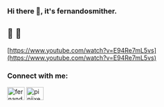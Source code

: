### Hi there 👋, it's fernandosmither.

## 🚀 🌌
[https://www.youtube.com/watch?v=E94Re7mL5vs](https://www.youtube.com/watch?v=E94Re7mL5vs)


<h3 align="left">Connect with me:</h3>
<p align="left">
<a href="https://linkedin.com/in/fernando-smith" target="blank"><img align="center" src="https://raw.githubusercontent.com/rahuldkjain/github-profile-readme-generator/master/src/images/icons/Social/linked-in-alt.svg" alt="fernando-smith-3a69a81b0" height="30" width="40" /></a>
<a href="https://www.youtube.com/c/piniixever" target="blank"><img align="center" src="https://raw.githubusercontent.com/rahuldkjain/github-profile-readme-generator/master/src/images/icons/Social/youtube.svg" alt="piniixever" height="30" width="40" /></a>
</p>
